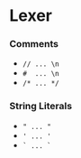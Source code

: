 # Lexer

### Comments

- `// ... \n`
- `#  ... \n`
- `/* ... */`

### String Literals

- ` " ... " ` 
- ` ' ... ' `
- `` ` ... ` ``
